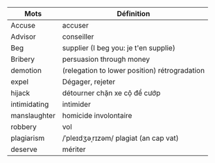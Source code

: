 Mots    	| Définition
---     	| ---
Accuse  	| accuser
Advisor 	| conseiller
Beg 		| supplier (I beg you: je t'en supplie)
Bribery		| persuasion through money
demotion	| (relegation to lower position)	rétrogradation
expel		| Dégager, rejeter
hijack		| détourner chặn xe cộ để cướp 
intimidating| intimider
manslaughter| homicide involontaire
robbery		| vol
plagiarism  |  /ˈpleɪdʒəˌrɪzəm/ plagiat (an cap vat)
deserve		| mériter
